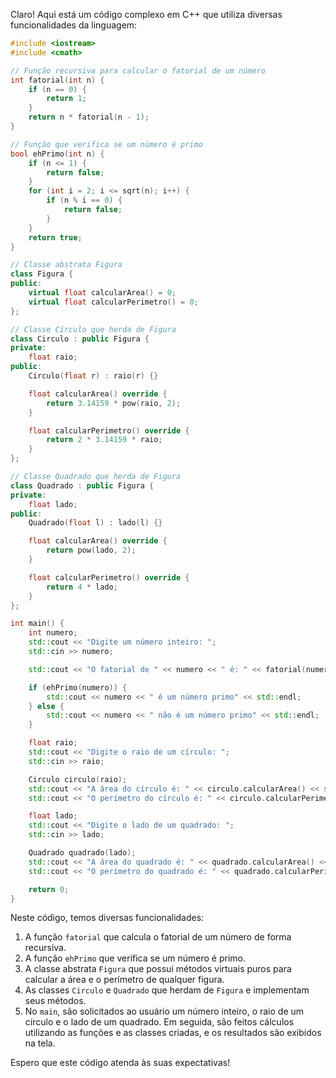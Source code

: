 Claro! Aqui está um código complexo em C++ que utiliza diversas funcionalidades da linguagem:

```cpp
#include <iostream>
#include <cmath>

// Função recursiva para calcular o fatorial de um número
int fatorial(int n) {
    if (n == 0) {
        return 1;
    }
    return n * fatorial(n - 1);
}

// Função que verifica se um número é primo
bool ehPrimo(int n) {
    if (n <= 1) {
        return false;
    }
    for (int i = 2; i <= sqrt(n); i++) {
        if (n % i == 0) {
            return false;
        }
    }
    return true;
}

// Classe abstrata Figura
class Figura {
public:
    virtual float calcularArea() = 0;
    virtual float calcularPerimetro() = 0;
};

// Classe Círculo que herda de Figura
class Circulo : public Figura {
private:
    float raio;
public:
    Circulo(float r) : raio(r) {}

    float calcularArea() override {
        return 3.14159 * pow(raio, 2);
    }

    float calcularPerimetro() override {
        return 2 * 3.14159 * raio;
    }
};

// Classe Quadrado que herda de Figura
class Quadrado : public Figura {
private:
    float lado;
public:
    Quadrado(float l) : lado(l) {}

    float calcularArea() override {
        return pow(lado, 2);
    }

    float calcularPerimetro() override {
        return 4 * lado;
    }
};

int main() {
    int numero;
    std::cout << "Digite um número inteiro: ";
    std::cin >> numero;

    std::cout << "O fatorial de " << numero << " é: " << fatorial(numero) << std::endl;

    if (ehPrimo(numero)) {
        std::cout << numero << " é um número primo" << std::endl;
    } else {
        std::cout << numero << " não é um número primo" << std::endl;
    }

    float raio;
    std::cout << "Digite o raio de um círculo: ";
    std::cin >> raio;

    Circulo circulo(raio);
    std::cout << "A área do círculo é: " << circulo.calcularArea() << std::endl;
    std::cout << "O perímetro do círculo é: " << circulo.calcularPerimetro() << std::endl;

    float lado;
    std::cout << "Digite o lado de um quadrado: ";
    std::cin >> lado;

    Quadrado quadrado(lado);
    std::cout << "A área do quadrado é: " << quadrado.calcularArea() << std::endl;
    std::cout << "O perímetro do quadrado é: " << quadrado.calcularPerimetro() << std::endl;

    return 0;
}
```

Neste código, temos diversas funcionalidades:
1. A função `fatorial` que calcula o fatorial de um número de forma recursiva.
2. A função `ehPrimo` que verifica se um número é primo.
3. A classe abstrata `Figura` que possui métodos virtuais puros para calcular a área e o perímetro de qualquer figura.
4. As classes `Circulo` e `Quadrado` que herdam de `Figura` e implementam seus métodos.
5. No `main`, são solicitados ao usuário um número inteiro, o raio de um círculo e o lado de um quadrado. Em seguida, são feitos cálculos utilizando as funções e as classes criadas, e os resultados são exibidos na tela.

Espero que este código atenda às suas expectativas!